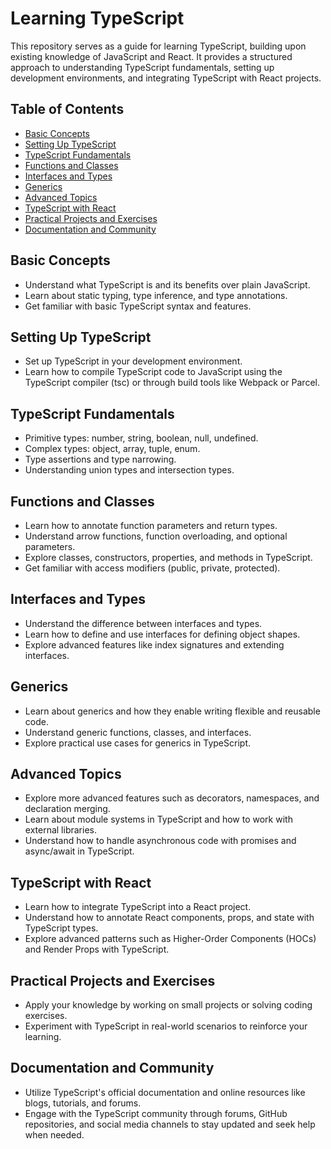 # Learning TypeScript

This repository serves as a guide for learning TypeScript, building upon existing knowledge of JavaScript and React. It provides a structured approach to understanding TypeScript fundamentals, setting up development environments, and integrating TypeScript with React projects.

## Table of Contents

- [Basic Concepts](#basic-concepts)
- [Setting Up TypeScript](#setting-up-typescript)
- [TypeScript Fundamentals](#typescript-fundamentals)
- [Functions and Classes](#functions-and-classes)
- [Interfaces and Types](#interfaces-and-types)
- [Generics](#generics)
- [Advanced Topics](#advanced-topics)
- [TypeScript with React](#typescript-with-react)
- [Practical Projects and Exercises](#practical-projects-and-exercises)
- [Documentation and Community](#documentation-and-community)

## Basic Concepts

- Understand what TypeScript is and its benefits over plain JavaScript.
- Learn about static typing, type inference, and type annotations.
- Get familiar with basic TypeScript syntax and features.

## Setting Up TypeScript

- Set up TypeScript in your development environment.
- Learn how to compile TypeScript code to JavaScript using the TypeScript compiler (tsc) or through build tools like Webpack or Parcel.

## TypeScript Fundamentals

- Primitive types: number, string, boolean, null, undefined.
- Complex types: object, array, tuple, enum.
- Type assertions and type narrowing.
- Understanding union types and intersection types.

## Functions and Classes

- Learn how to annotate function parameters and return types.
- Understand arrow functions, function overloading, and optional parameters.
- Explore classes, constructors, properties, and methods in TypeScript.
- Get familiar with access modifiers (public, private, protected).

## Interfaces and Types

- Understand the difference between interfaces and types.
- Learn how to define and use interfaces for defining object shapes.
- Explore advanced features like index signatures and extending interfaces.

## Generics

- Learn about generics and how they enable writing flexible and reusable code.
- Understand generic functions, classes, and interfaces.
- Explore practical use cases for generics in TypeScript.

## Advanced Topics

- Explore more advanced features such as decorators, namespaces, and declaration merging.
- Learn about module systems in TypeScript and how to work with external libraries.
- Understand how to handle asynchronous code with promises and async/await in TypeScript.

## TypeScript with React

- Learn how to integrate TypeScript into a React project.
- Understand how to annotate React components, props, and state with TypeScript types.
- Explore advanced patterns such as Higher-Order Components (HOCs) and Render Props with TypeScript.

## Practical Projects and Exercises

- Apply your knowledge by working on small projects or solving coding exercises.
- Experiment with TypeScript in real-world scenarios to reinforce your learning.

## Documentation and Community

- Utilize TypeScript's official documentation and online resources like blogs, tutorials, and forums.
- Engage with the TypeScript community through forums, GitHub repositories, and social media channels to stay updated and seek help when needed.

